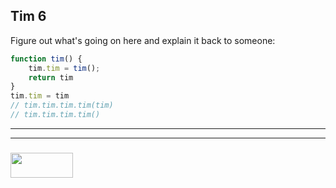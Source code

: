 ## Tim 6

Figure out what's going on here and explain it back to someone:

```js
function tim() {
	tim.tim = tim(); 
	return tim 
}
tim.tim = tim
// tim.tim.tim.tim(tim)
// tim.tim.tim.tim()
```

___
___
### <a href="http://elewa.education/blog" target="_blank"><img src="https://user-images.githubusercontent.com/18554853/34921062-506450ae-f97d-11e7-875f-6feeb26ad72d.png" width="100" height="40"/></a>